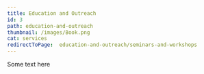 ```yaml
---
title: Education and Outreach
id: 3
path: education-and-outreach
thumbnail: /images/Book.png
cat: services
redirectToPage:  education-and-outreach/seminars-and-workshops
---
```

Some text here